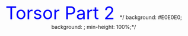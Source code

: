 <!-- content to be placed inside <body>Torsor Part 2…</body> -->
<center><font color="blue" size="180">Torsor Part 2 </font>
*/
background: #E0E0E0;
background: ;
min-height: 100%;*/
